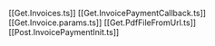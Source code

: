 [[Get.Invoices.ts]]
[[Get.InvoicePaymentCallback.ts]]
[[Get.Invoice.params.ts]]
[[Get.PdfFileFromUrl.ts]]
[[Post.InvoicePaymentInit.ts]]
